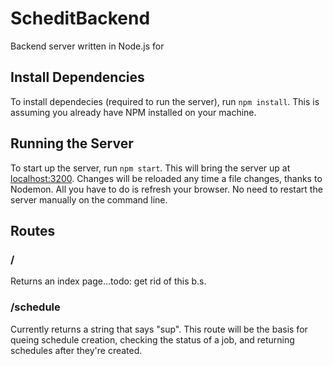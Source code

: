 # ScheditBackend

Backend server written in Node.js for 

## Install Dependencies

To install dependecies (required to run the server), run `npm install`. This is assuming you already have NPM installed on your machine.

## Running the Server

To start up the server, run `npm start`. This will bring the server up at [localhost:3200](). Changes will be reloaded any time a file changes, thanks to Nodemon. All you have to do is refresh your browser. No need to restart the server manually on the command line.

## Routes

### /

Returns an index page...todo: get rid of this b.s.

### /schedule

Currently returns a string that says "sup". This route will be the basis for queing schedule creation, checking the status of a job, and returning schedules after they're created.